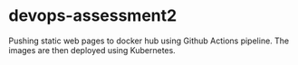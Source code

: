 # devops-assessment2
Pushing static web pages to docker hub using Github Actions pipeline. The images are then deployed using Kubernetes.
